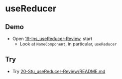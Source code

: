 # useReducer

## Demo

- Open [19-Ins_useReducer-Review](../../01-Activities/19-Ins_useReducer-Review), start
  - Look at `NameComponent`, in particular, `useReducer`

## Try

- Try [20-Stu_useReducer-Review/README.md](../../01-Activities/20-Stu_useReducer-Review/README.md)

